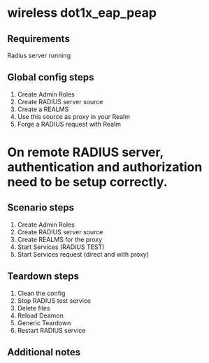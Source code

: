 # wireless dot1x_eap_peap

## Requirements
Radius server running

## Global config steps
1. Create Admin Roles
1. Create RADIUS server source
1. Create a REALMS
1. Use this source as proxy in your Realm
1. Forge a RADIUS request with Realm

# On remote RADIUS server, authentication and authorization need to be setup correctly.

## Scenario steps
1. Create Admin Roles 
1. Create RADIUS server source 
1. Create REALMS for the proxy 
1. Start Services (RADIUS TEST)
1. Start Services request (direct and with proxy) 

## Teardown steps
1. Clean the config
1. Stop RADIUS test service
1. Delete files
1. Reload Deamon
1. Generic Teardown
1. Restart RADIUS service

## Additional notes

